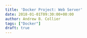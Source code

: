 ```yaml
---
title: 'Docker Project: Web Server'
date: 2018-01-01T09:30:00+00:00
author: Andrew B. Collier
tags: ["Docker"]
draft: true
---
```

